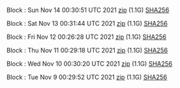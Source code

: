 Block [](https://testnet-insight.dashevo.org/insight/block/): Sun Nov 14 00:30:51 UTC 2021 [zip](https://dash-bootstrap.ams3.digitaloceanspaces.com/testnet/2021-11-14/bootstrap.dat.zip) (1.1G) [SHA256](https://dash-bootstrap.ams3.digitaloceanspaces.com/testnet/2021-11-14/sha256.txt)

Block [](https://testnet-insight.dashevo.org/insight/block/): Sat Nov 13 00:31:44 UTC 2021 [zip](https://dash-bootstrap.ams3.digitaloceanspaces.com/testnet/2021-11-13/bootstrap.dat.zip) (1.1G) [SHA256](https://dash-bootstrap.ams3.digitaloceanspaces.com/testnet/2021-11-13/sha256.txt)

Block [](https://testnet-insight.dashevo.org/insight/block/): Fri Nov 12 00:26:28 UTC 2021 [zip](https://dash-bootstrap.ams3.digitaloceanspaces.com/testnet/2021-11-12/bootstrap.dat.zip) (1.1G) [SHA256](https://dash-bootstrap.ams3.digitaloceanspaces.com/testnet/2021-11-12/sha256.txt)

Block [](https://testnet-insight.dashevo.org/insight/block/): Thu Nov 11 00:29:18 UTC 2021 [zip](https://dash-bootstrap.ams3.digitaloceanspaces.com/testnet/2021-11-11/bootstrap.dat.zip) (1.1G) [SHA256](https://dash-bootstrap.ams3.digitaloceanspaces.com/testnet/2021-11-11/sha256.txt)

Block [](https://testnet-insight.dashevo.org/insight/block/): Wed Nov 10 00:30:20 UTC 2021 [zip](https://dash-bootstrap.ams3.digitaloceanspaces.com/testnet/2021-11-10/bootstrap.dat.zip) (1.1G) [SHA256](https://dash-bootstrap.ams3.digitaloceanspaces.com/testnet/2021-11-10/sha256.txt)

Block [](https://testnet-insight.dashevo.org/insight/block/): Tue Nov  9 00:29:52 UTC 2021 [zip](https://dash-bootstrap.ams3.digitaloceanspaces.com/testnet/2021-11-09/bootstrap.dat.zip) (1.1G) [SHA256](https://dash-bootstrap.ams3.digitaloceanspaces.com/testnet/2021-11-09/sha256.txt)
